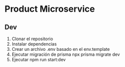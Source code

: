 # Product Microservice

## Dev

1. Clonar el repositorio
2. Instalar dependencias
3. Crear un archivo .env basado en el env.template
4. Ejecutar migración de prisma npx prisma migrate dev
5. Ejecutar npm run start:dev